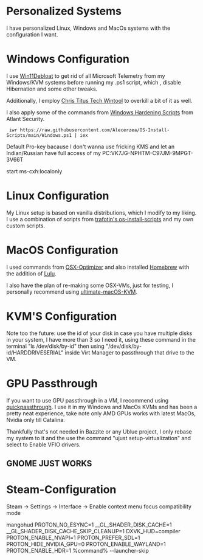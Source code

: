 # Personalized Systems
I have personalized Linux, Windows and MacOs systems with the configuration I want.

# Windows Configuration
I use [Win11Debloat](https://github.com/Raphire/Win11Debloat) to get rid of all Microsoft Telemetry from my Windows/KVM systems before running my .ps1 script, which , disable Hibernation and some other tweaks.

Additionally, I employ [Chris Titus Tech Wintool](https://github.com/ChrisTitusTech/winutil) to overkill a bit of it as well.

I also apply some of the commands from [Windows Hardening Scripts](https://github.com/atlantsecurity/windows-hardening-scripts/tree/main) from Atlant Security.

```
 iwr https://raw.githubusercontent.com/Alecerzea/OS-Install-Scripts/main/Windows.ps1 | iex
 ```

Default Pro-key bacause I don't wanna use fricking KMS and let an Indian/Russian have full access of my PC:VK7JG-NPHTM-C97JM-9MPGT-3V66T

start ms-cxh:localonly

# Linux Configuration
My Linux setup is based on vanilla distributions, which I modify to my liking. I use a combination of scripts from [trafotin's os-install-scripts](https://gitlab.com/trafotin/os-install-scripts) and my own custom scripts.

# MacOS Configuration
I used commands from [OSX-Optimizer](https://github.com/sickcodes/osx-optimizer) and also installed [Homebrew](https://brew.sh/) with the addition of [Lulu](https://github.com/objective-see/LuLu).

I also have the plan of re-making some OSX-VMs, just for testing, I personally recommend using [ultimate-macOS-KVM](https://github.com/Coopydood/ultimate-macOS-KVM).

# KVM'S Configuration
Note too the future: use the id of your disk in case you have multiple disks in your system, I have more than 3 so I need it, using these command in the terminal "ls /dev/disk/by-id" then using "/dev/disk/by-id/HARDDRIVESERIAL" inside Virt Manager to passthrough that drive to the VM.

# GPU Passthrough
If you want to use GPU passthrough in a VM, I recommend using [quickpassthrough](https://github.com/HikariKnight/quickpassthrough). I use it in my Windows and MacOs KVMs and has been a pretty neat experience, take note only AMD GPUs works with latest MacOs, Nvidia only till Catalina.

Thankfully that's not needed in Bazzite or any Ublue project, I only rebase my system to it and the use the command "ujust setup-virtualization" and select to Enable VFIO drivers.

## GNOME JUST WORKS

# Steam-Configuration
Steam → Settings → Interface → Enable context menu focus compatibility mode

mangohud PROTON_NO_ESYNC=1 __GL_SHADER_DISK_CACHE=1 __GL_SHADER_DISK_CACHE_SKIP_CLEANUP=1 DXVK_HUD=compiler PROTON_ENABLE_NVAPI=1 PROTON_PREFER_SDL=1 PROTON_HIDE_NVIDIA_GPU=0 PROTON_ENABLE_WAYLAND=1 PROTON_ENABLE_HDR=1 %command% --launcher-skip
